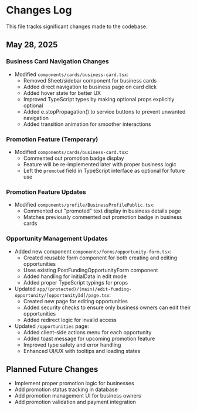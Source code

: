 # Changes Log

This file tracks significant changes made to the codebase.

## May 28, 2025

### Business Card Navigation Changes
- Modified `components/cards/business-card.tsx`:
  - Removed Sheet/sidebar component for business cards
  - Added direct navigation to business page on card click
  - Added hover state for better UX
  - Improved TypeScript types by making optional props explicitly optional
  - Added e.stopPropagation() to service buttons to prevent unwanted navigation
  - Added transition animation for smoother interactions

### Promotion Feature (Temporary)
- Modified `components/cards/business-card.tsx`:
  - Commented out promotion badge display
  - Feature will be re-implemented later with proper business logic
  - Left the `promoted` field in TypeScript interface as optional for future use

### Promotion Feature Updates
- Modified `components/profile/BusinessProfilePublic.tsx`:
  - Commented out "promoted" text display in business details page
  - Matches previously commented out promotion badge in business cards

### Opportunity Management Updates
- Added new component `components/forms/opportunity-form.tsx`:
  - Created reusable form component for both creating and editing opportunities
  - Uses existing PostFundingOpportunityForm component
  - Added handling for initialData in edit mode
  - Added proper TypeScript typings for props
- Updated `app/(protected)/(main)/edit-funding-opportunity/[opportunityId]/page.tsx`:
  - Created new page for editing opportunities
  - Added security checks to ensure only business owners can edit their opportunities
  - Added redirect logic for invalid access
- Updated `/opportunities` page:
  - Added client-side actions menu for each opportunity
  - Added toast message for upcoming promotion feature
  - Improved type safety and error handling
  - Enhanced UI/UX with tooltips and loading states

## Planned Future Changes
- Implement proper promotion logic for businesses
- Add promotion status tracking in database
- Add promotion management UI for business owners
- Add promotion validation and payment integration
